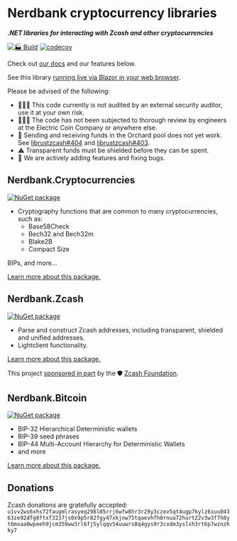 ﻿# Nerdbank cryptocurrency libraries

***.NET libraries for interacting with Zcash and other cryptocurrencies***

[![🏭 Build](https://github.com/nerdcash/Nerdbank.Cryptocurrencies/actions/workflows/build.yml/badge.svg)](https://github.com/nerdcash/Nerdbank.Cryptocurrencies/actions/workflows/build.yml)
[![codecov](https://codecov.io/gh/nerdcash/Nerdbank.Cryptocurrencies/branch/main/graph/badge.svg?token=ATCC7NEXTC)](https://codecov.io/gh/nerdcash/Nerdbank.Cryptocurrencies)

Check out [our docs](doc/index.md) and our features below.

See this library [running live via Blazor in your web browser](https://zcash.nerdbank.net/).

Please be advised of the following:

- 🚫🕵🏻 This code currently is not audited by an external security auditor, use it at your own risk.
- 🚫🕵🏻 The code has not been subjected to thorough review by engineers at the Electric Coin Company or anywhere else.
- 🚫 Sending and receiving funds in the Orchard pool does not yet work. See [librustzcash#404](https://github.com/zcash/librustzcash/issues/404) and [librustzcash#403](https://github.com/zcash/librustzcash/issues/403).
- ⚠️ Transparent funds must be shielded before they can be spent.
- 🚧 We are actively adding features and fixing bugs.

## Nerdbank.Cryptocurrencies

[![NuGet package](https://img.shields.io/nuget/v/Nerdbank.Cryptocurrencies.svg)](https://www.nuget.org/packages/Nerdbank.Cryptocurrencies)

* Cryptography functions that are common to many cryptocurrencies, such as:
  * Base58Check
  * Bech32 and Bech32m
  * Blake2B
  * Compact Size

BIPs, and more...

[Learn more about this package.](src/Nerdbank.Cryptocurrencies/README.md)

## Nerdbank.Zcash

[![NuGet package](https://img.shields.io/nuget/v/Nerdbank.Zcash.svg)](https://www.nuget.org/packages/Nerdbank.Zcash)

* Parse and construct Zcash addresses, including transparent, shielded and unified addresses.
* Lightclient functionality.

[Learn more about this package.](src/Nerdbank.Zcash/README.md)

This project [sponsored in part](https://zfnd.org/wp-content/uploads/2023/04/Unified_Address_library_for_NET.pdf) by the 🛡️ [Zcash Foundation](https://x.com/ZcashFoundation).

## Nerdbank.Bitcoin

[![NuGet package](https://img.shields.io/nuget/v/Nerdbank.Bitcoin.svg)](https://www.nuget.org/packages/Nerdbank.Bitcoin)

* BIP-32 Hierarchical Deterministic wallets
* BIP-39 seed phrases
* BIP-44 Multi-Account Hierarchy for Deterministic Wallets
* and more

[Learn more about this package.](src/Nerdbank.Bitcoin/README.md)

## Donations

Zcash donations are gratefully accepted:
`u1vv2ws6xhs72faugmlrasyeq298l05rrj6wfw8hr3r29y3czev5qt4ugp7kylz6suu04363ze92dfg8ftxf3237js0x9p5r82fgy47xkjnw75tqaevhfh0rnua72hurt22v3w3f7h8yt6mxaa0wpeeh9jcm359ww3rl6fj5ylqqv54uuwrs8q4gys9r3cxdm3yslsh3rt6p7wznzhky7`
